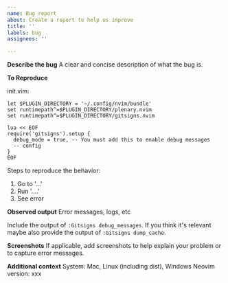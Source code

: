 ```yaml
---
name: Bug report
about: Create a report to help us improve
title: ''
labels: bug
assignees: ''

---
```


**Describe the bug**
A clear and concise description of what the bug is.

**To Reproduce**

init.vim:

```vim
let $PLUGIN_DIRECTORY = '~/.config/nvim/bundle'
set runtimepath^=$PLUGIN_DIRECTORY/plenary.nvim
set runtimepath^=$PLUGIN_DIRECTORY/gitsigns.nvim

lua << EOF
require('gitsigns').setup {
  debug_mode = true, -- You must add this to enable debug messages
  -- config
}
EOF
```

Steps to reproduce the behavior:
1. Go to '...'
2. Run '....'
3. See error

**Observed output**
Error messages, logs, etc

Include the output of `:Gitsigns debug_messages`. If you think it's relevant maybe also provide the output of `:Gitsigns dump_cache`.

**Screenshots**
If applicable, add screenshots to help explain your problem or to capture error messages.

**Additional context**
System: Mac, Linux (including dist), Windows
Neovim version: xxx
